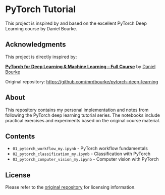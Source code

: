 # PyTorch Tutorial

This project is inspired by and based on the excellent PyTorch Deep Learning course by Daniel Bourke.

## Acknowledgments

This project is directly inspired by:

**[PyTorch for Deep Learning & Machine Learning – Full Course](https://github.com/mrdbourke/pytorch-deep-learning)** by [Daniel Bourke](https://github.com/mrdbourke)

Original repository: https://github.com/mrdbourke/pytorch-deep-learning

## About

This repository contains my personal implementation and notes from following the PyTorch deep learning tutorial series. The notebooks include practical exercises and experiments based on the original course material.

## Contents

- `01_pytorch_workflow_my.ipynb` - PyTorch workflow fundamentals
- `02_pytorch_classification_my.ipynb` - Classification with PyTorch
- `03_pytorch_computer_vision_my.ipynb` - Computer vision with PyTorch

## License

Please refer to the [original repository](https://github.com/mrdbourke/pytorch-deep-learning) for licensing information.